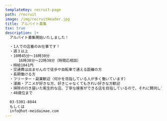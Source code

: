 ```yaml
---
templateKey: recruit-page
path: /recruit
image: /img/recruitHeader.jpg
title: アルバイト募集
tsx: true
description: |+
  アルバイト募集開始いたしました！

  ・1人での店番のお仕事です！
  ・週３以上
  ・10時45分～16時30分 
      16時30分〜22時30分（時間応相談）
  ・時給1041円
  ・交通費は出ませんので徒歩や自転車で通える距離の方
  ・長期働ける方
  ・フリーター・副業歓迎（何かを目指している人が多く働いています）
  ・漫画・アニメが好きな方、好きじゃなくてもきれい好きな方歓迎
  ・掃除の行き届いた衛生的な店、丁寧な接客ができる店を目指しているので、それに賛同してくれる方
  ・40歳位まで

  03-5301-8844
  もしくは
  info@hot-meidaimae.com
---
```

